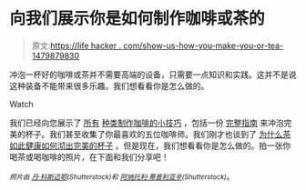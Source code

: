 # 向我们展示你是如何制作咖啡或茶的

> 原文:[https://life hacker . com/show-us-how-you-make-you-or-tea-1479879830](https://lifehacker.com/show-us-how-you-make-your-coffee-or-tea-1479879830)

冲泡一杯好的咖啡或茶并不需要高端的设备，只需要一点知识和实践。这并不是说这种装备不能带来很多乐趣。我们想看看你是怎么做的。

Watch

我们已经向您展示了 [所有](https://lifehacker.com/this-is-what-your-coffee-grind-should-look-like-based-1441213302) [种类](http://lifehacker.com/how-to-make-and-take-great-coffee-anywhere-1149818185)[制作咖啡的小技巧](http://lifehacker.com/top-10-tips-and-tricks-for-better-coffee-5312052) ，包括一份 [完整指南](http://lifehacker.com/brew-the-perfect-cup-the-complete-guide-5989565) 来冲泡完美的杯子。我们甚至收集了你最喜欢的五位咖啡师。我们刚才也谈到了 [为什么茶如此健康](http://lifehacker.com/why-tea-is-so-healthy-for-you-and-how-to-get-the-most-1460167162)[如何沏出完美的杯子](http://lifehacker.com/this-time-and-temperature-chart-helps-you-brew-the-perf-1447451469) 。但是现在，我们想看看你是怎么做的。拍一张你喝茶或喝咖啡的照片，在下面和我们分享吧！

*<small>照片由</small>* [*<small>丹·科斯迈耶</small>*](http://www.shutterstock.com/pic.mhtml?id=122572627&src=id)*<small>(Shutterstock)和</small>* [*<small>阿纳托利·蒂普利亚辛</small>*](http://www.shutterstock.com/pic.mhtml?id=71579566&src=id)*<small>(Shutterstock)</small>*。